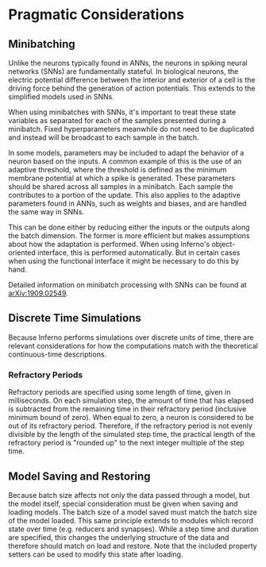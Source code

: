 # Pragmatic Considerations

## Minibatching
Unlike the neurons typically found in ANNs, the neurons in spiking neural networks (SNNs) are fundamentally stateful. In biological neurons, the electric potential difference between the interior and exterior of a cell is the driving force behind the generation of action potentials. This extends to the simplified models used in SNNs.

When using minibatches with SNNs, it's important to treat these state variables as separated for each of the samples presented during a minibatch. Fixed hyperparameters meanwhile do not need to be duplicated and instead will be broadcast to each sample in the batch.

In some models, parameters may be included to adapt the behavior of a neuron based on the inputs. A common example of this is the use of an adaptive threshold, where the threshold is defined as the minimum membrane potential at which a spike is generated. These parameters should be shared across all samples in a minibatch. Each sample the contributes to a portion of the update. This also applies to the adaptive parameters found in ANNs, such as weights and biases, and are handled the same way in SNNs.

This can be done either by reducing either the inputs or the outputs along the batch dimension. The former is more efficient but makes assumptions about how the adaptation is performed. When using Inferno's object-oriented interface, this is performed automatically. But in certain cases when using the functional interface it might be necessary to do this by hand.

Detailed information on minibatch processing with SNNs can be found at [arXiv:1909.02549](https://arxiv.org/abs/1909.02549).

## Discrete Time Simulations
Because Inferno performs simulations over discrete units of time, there are relevant considerations for how the computations match with the theoretical continuous-time descriptions.

### Refractory Periods
Refractory periods are specified using some length of time, given in milliseconds. On each simulation step, the amount of time that has elapsed is subtracted from the remaining time in their refractory period (inclusive minimum bound of zero). When equal to zero, a neuron is considered to be out of its refractory period. Therefore, if the refractory period is not evenly divisible by the length of the simulated step time, the practical length of the refractory period is "rounded up" to the next integer multiple of the step time.

## Model Saving and Restoring
Because batch size affects not only the data passed through a model, but the model itself, special consideration must be given when saving and loading models. The batch size of a model saved must match the batch size of the model loaded. This same principle extends to modules which record state over time (e.g. reducers and synapses). While a step time and duration are specified, this changes the underlying structure of the data and therefore should match on load and restore. Note that the included property setters can be used to modify this state after loading.